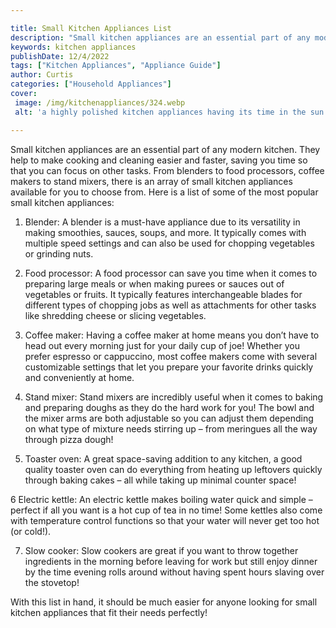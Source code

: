 ```yaml
---

title: Small Kitchen Appliances List
description: "Small kitchen appliances are an essential part of any modern kitchen. They help to make cooking and cleaning easier and faster, sa...learn more"
keywords: kitchen appliances
publishDate: 12/4/2022
tags: ["Kitchen Appliances", "Appliance Guide"]
author: Curtis
categories: ["Household Appliances"]
cover: 
 image: /img/kitchenappliances/324.webp
 alt: 'a highly polished kitchen appliances having its time in the sun'

---
```


Small kitchen appliances are an essential part of any modern kitchen. They help to make cooking and cleaning easier and faster, saving you time so that you can focus on other tasks. From blenders to food processors, coffee makers to stand mixers, there is an array of small kitchen appliances available for you to choose from. Here is a list of some of the most popular small kitchen appliances:

1. Blender: A blender is a must-have appliance due to its versatility in making smoothies, sauces, soups, and more. It typically comes with multiple speed settings and can also be used for chopping vegetables or grinding nuts.

2. Food processor: A food processor can save you time when it comes to preparing large meals or when making purees or sauces out of vegetables or fruits. It typically features interchangeable blades for different types of chopping jobs as well as attachments for other tasks like shredding cheese or slicing vegetables.

3. Coffee maker: Having a coffee maker at home means you don’t have to head out every morning just for your daily cup of joe! Whether you prefer espresso or cappuccino, most coffee makers come with several customizable settings that let you prepare your favorite drinks quickly and conveniently at home. 

4. Stand mixer: Stand mixers are incredibly useful when it comes to baking and preparing doughs as they do the hard work for you! The bowl and the mixer arms are both adjustable so you can adjust them depending on what type of mixture needs stirring up – from meringues all the way through pizza dough! 

5. Toaster oven: A great space-saving addition to any kitchen, a good quality toaster oven can do everything from heating up leftovers quickly through baking cakes – all while taking up minimal counter space! 

6 Electric kettle: An electric kettle makes boiling water quick and simple – perfect if all you want is a hot cup of tea in no time! Some kettles also come with temperature control functions so that your water will never get too hot (or cold!). 

7. Slow cooker: Slow cookers are great if you want to throw together ingredients in the morning before leaving for work but still enjoy dinner by the time evening rolls around without having spent hours slaving over the stovetop! 


With this list in hand, it should be much easier for anyone looking for small kitchen appliances that fit their needs perfectly!

